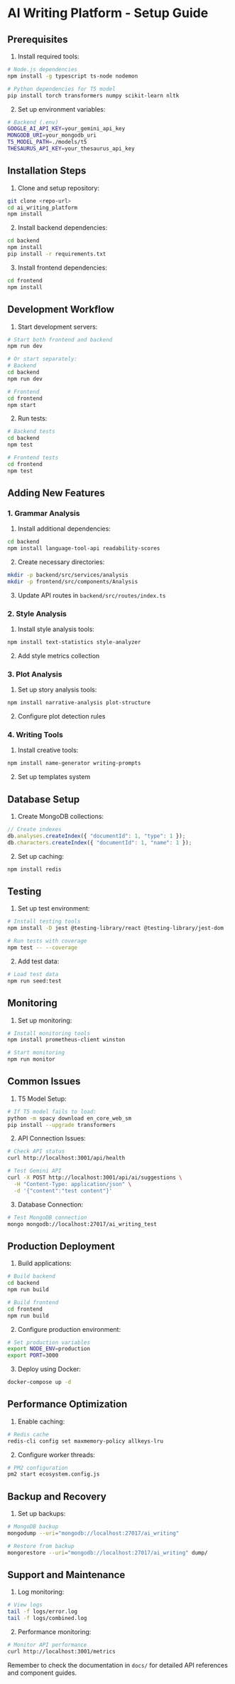 # AI Writing Platform - Setup Guide

## Prerequisites

1. Install required tools:
```bash
# Node.js dependencies
npm install -g typescript ts-node nodemon

# Python dependencies for T5 model
pip install torch transformers numpy scikit-learn nltk
```

2. Set up environment variables:
```bash
# Backend (.env)
GOOGLE_AI_API_KEY=your_gemini_api_key
MONGODB_URI=your_mongodb_uri
T5_MODEL_PATH=./models/t5
THESAURUS_API_KEY=your_thesaurus_api_key
```

## Installation Steps

1. Clone and setup repository:
```bash
git clone <repo-url>
cd ai_writing_platform
npm install
```

2. Install backend dependencies:
```bash
cd backend
npm install
pip install -r requirements.txt
```

3. Install frontend dependencies:
```bash
cd frontend
npm install
```

## Development Workflow

1. Start development servers:
```bash
# Start both frontend and backend
npm run dev

# Or start separately:
# Backend
cd backend
npm run dev

# Frontend
cd frontend
npm start
```

2. Run tests:
```bash
# Backend tests
cd backend
npm test

# Frontend tests
cd frontend
npm test
```

## Adding New Features

### 1. Grammar Analysis

1. Install additional dependencies:
```bash
cd backend
npm install language-tool-api readability-scores
```

2. Create necessary directories:
```bash
mkdir -p backend/src/services/analysis
mkdir -p frontend/src/components/Analysis
```

3. Update API routes in `backend/src/routes/index.ts`

### 2. Style Analysis

1. Install style analysis tools:
```bash
npm install text-statistics style-analyzer
```

2. Add style metrics collection

### 3. Plot Analysis

1. Set up story analysis tools:
```bash
npm install narrative-analysis plot-structure
```

2. Configure plot detection rules

### 4. Writing Tools

1. Install creative tools:
```bash
npm install name-generator writing-prompts
```

2. Set up templates system

## Database Setup

1. Create MongoDB collections:
```javascript
// Create indexes
db.analyses.createIndex({ "documentId": 1, "type": 1 });
db.characters.createIndex({ "documentId": 1, "name": 1 });
```

2. Set up caching:
```bash
npm install redis
```

## Testing

1. Set up test environment:
```bash
# Install testing tools
npm install -D jest @testing-library/react @testing-library/jest-dom

# Run tests with coverage
npm test -- --coverage
```

2. Add test data:
```bash
# Load test data
npm run seed:test
```

## Monitoring

1. Set up monitoring:
```bash
# Install monitoring tools
npm install prometheus-client winston

# Start monitoring
npm run monitor
```

## Common Issues

1. T5 Model Setup:
```bash
# If T5 model fails to load:
python -m spacy download en_core_web_sm
pip install --upgrade transformers
```

2. API Connection Issues:
```bash
# Check API status
curl http://localhost:3001/api/health

# Test Gemini API
curl -X POST http://localhost:3001/api/ai/suggestions \
  -H "Content-Type: application/json" \
  -d '{"content":"test content"}'
```

3. Database Connection:
```bash
# Test MongoDB connection
mongo mongodb://localhost:27017/ai_writing_test
```

## Production Deployment

1. Build applications:
```bash
# Build backend
cd backend
npm run build

# Build frontend
cd frontend
npm run build
```

2. Configure production environment:
```bash
# Set production variables
export NODE_ENV=production
export PORT=3000
```

3. Deploy using Docker:
```bash
docker-compose up -d
```

## Performance Optimization

1. Enable caching:
```bash
# Redis cache
redis-cli config set maxmemory-policy allkeys-lru
```

2. Configure worker threads:
```bash
# PM2 configuration
pm2 start ecosystem.config.js
```

## Backup and Recovery

1. Set up backups:
```bash
# MongoDB backup
mongodump --uri="mongodb://localhost:27017/ai_writing"

# Restore from backup
mongorestore --uri="mongodb://localhost:27017/ai_writing" dump/
```

## Support and Maintenance

1. Log monitoring:
```bash
# View logs
tail -f logs/error.log
tail -f logs/combined.log
```

2. Performance monitoring:
```bash
# Monitor API performance
curl http://localhost:3001/metrics
```

Remember to check the documentation in `docs/` for detailed API references and component guides.